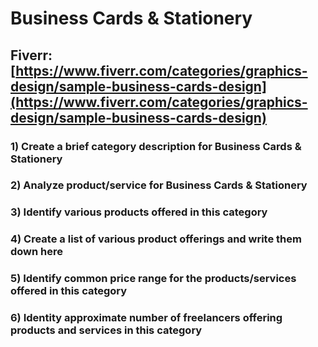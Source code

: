 # Business Cards & Stationery
## Fiverr: [https://www.fiverr.com/categories/graphics-design/sample-business-cards-design](https://www.fiverr.com/categories/graphics-design/sample-business-cards-design)
### 1) Create a brief category description for Business Cards & Stationery
### 2) Analyze product/service for Business Cards & Stationery
### 3) Identify various products offered in this category
### 4) Create a list of various product offerings and write them down here
### 5) Identify common price range for the products/services offered in this category
### 6) Identity approximate number of freelancers offering products and services in this category
